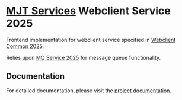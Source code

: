 # [MJT Services](https://github.com/mjt-services) Webclient Service 2025

Frontend implementation for webclient service specified in [Webclient Common 2025](https://github.com/mjt-services/webclient-common-2025).

Relies upon [MQ Service 2025](https://github.com/mjt-services/mq-service-2025) for message queue functionality.

## Documentation

For detailed documentation, please visit the [project documentation](https://mjt-services.github.io/webclient-service-frontend-2025/).

